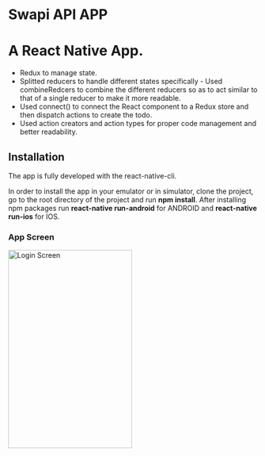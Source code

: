 # Swapi API APP
# A React Native App.

 - Redux to manage state.
 - Splitted reducers to handle different states specifically - Used combineRedcers to combine the different reducers so as to act similar to that of a single reducer to make it more readable.
 - Used connect() to connect the React component to a Redux store and then dispatch actions to create the todo.
 - Used action creators and action types for proper code management and better readability.

## Installation

  The app is fully developed with the react-native-cli. 
  
  In order to install the app in your emulator or in simulator, clone the project, go to the root directory of the project and run <b>npm install</b>.
  After installing npm packages run <b>react-native run-android</b> for ANDROID and <b>react-native run-ios</b> for IOS.
  
### App Screen
  <div>
  <img src="./blob/swapi.gif" alt="Login Screen" width="250" height="400">
  </div>
